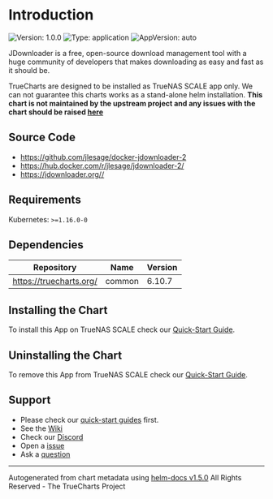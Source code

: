 # Introduction

![Version: 1.0.0](https://img.shields.io/badge/Version-1.0.0-informational?style=flat-square)
![Type: application](https://img.shields.io/badge/Type-application-informational?style=flat-square)
![AppVersion: auto](https://img.shields.io/badge/AppVersion-auto-informational?style=flat-square)

JDownloader is a free, open-source download management tool with a huge
community of developers that makes downloading as easy and fast as it should be.

TrueCharts are designed to be installed as TrueNAS SCALE app only. We can not
guarantee this charts works as a stand-alone helm installation. **This chart is
not maintained by the upstream project and any issues with the chart should be
raised [here](https://github.com/truecharts/apps/issues/new/choose)**

## Source Code

- <https://github.com/jlesage/docker-jdownloader-2>
- <https://hub.docker.com/r/jlesage/jdownloader-2/>
- <https://jdownloader.org//>

## Requirements

Kubernetes: `>=1.16.0-0`

## Dependencies

| Repository              | Name   | Version |
| ----------------------- | ------ | ------- |
| https://truecharts.org/ | common | 6.10.7  |

## Installing the Chart

To install this App on TrueNAS SCALE check our
[Quick-Start Guide](https://truecharts.org/manual/Quick-Start%20Guides/03-Installing-an-App/).

## Uninstalling the Chart

To remove this App from TrueNAS SCALE check our
[Quick-Start Guide](https://truecharts.org/manual/Quick-Start%20Guides/07-Deleting-an-App/).

## Support

- Please check our
  [quick-start guides](https://truecharts.org/manual/Quick-Start%20Guides/01-Open-Apps/)
  first.
- See the [Wiki](https://truecharts.org)
- Check our [Discord](https://discord.gg/tVsPTHWTtr)
- Open a [issue](https://github.com/truecharts/apps/issues/new/choose)
- Ask a [question](https://github.com/truecharts/apps/discussions)

---

Autogenerated from chart metadata using
[helm-docs v1.5.0](https://github.com/norwoodj/helm-docs/releases/v1.5.0) All
Rights Reserved - The TrueCharts Project
